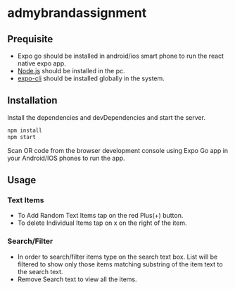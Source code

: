 # admybrandassignment

## Prequisite
- Expo go should be installed in android/ios smart phone to run the react native expo app.
- [Node.js](https://nodejs.org/) should be installed in the pc.
- [expo-cli](https://docs.expo.dev/workflow/expo-cli/) should be installed globally in the system.
## Installation

Install the dependencies and devDependencies and start the server.

```sh
npm install
npm start
```
Scan OR code from the browser development console using Expo Go app in your Android/IOS phones to run the app.

## Usage

### Text Items
- To Add Random Text Items tap on the red Plus(+) button.
- To delete Individual Items tap on x on the right of the item.

### Search/Filter
- In order to search/filter items type on the search text box. List will be filtered to show only those items matching substring of the item text to the search text.
- Remove Search text to view all the items.
